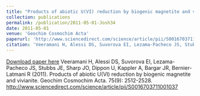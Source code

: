 ```yaml
---
title: "Products of abiotic U(VI) reduction by biogenic magnetite and vivianite"
collection: publications
permalink: /publication/2011-05-01-Josh34
date: 2011-05-01
venue: 'Geochim Cosmochim Acta'
paperurl: 'http://www.sciencedirect.com/science/article/pii/S0016703711001037'
citation: 'Veeramani H, Alessi DS, Suvorova EI, Lezama-Pacheco JS, Stubbs JE, Sharp JO, Dippon U, Kappler A, Bargar JR, Bernier-Latmani R (2011). Products of abiotic U(VI) reduction by biogenic magnetite and vivianite. Geochim Cosmochim Acta. 75(9): 2512-2528. http://www.sciencedirect.com/science/article/pii/S0016703711001037'
---
```


<a href='http://www.sciencedirect.com/science/article/pii/S0016703711001037'>Download paper here</a>
Veeramani H, Alessi DS, Suvorova EI, Lezama-Pacheco JS, Stubbs JE, Sharp JO, Dippon U, Kappler A, Bargar JR, Bernier-Latmani R (2011). Products of abiotic U(VI) reduction by biogenic magnetite and vivianite. Geochim Cosmochim Acta. 75(9): 2512-2528. http://www.sciencedirect.com/science/article/pii/S0016703711001037